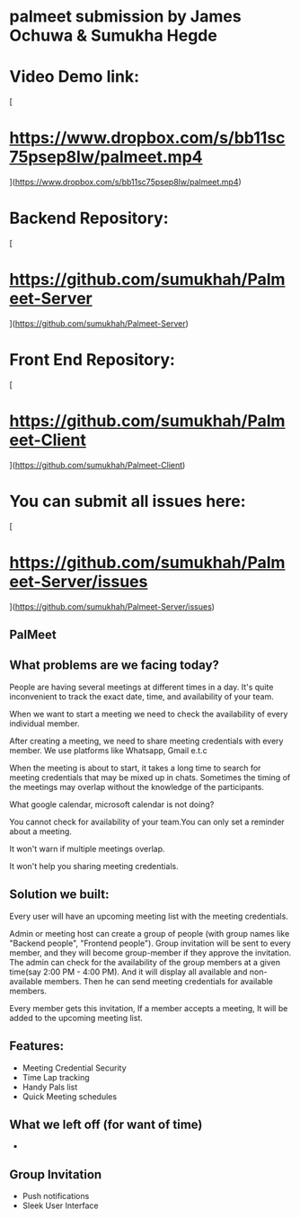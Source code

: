 # palmeet submission by James Ochuwa &amp; Sumukha Hegde

#
# Video Demo link:
[
# https://www.dropbox.com/s/bb11sc75psep8lw/palmeet.mp4
](https://www.dropbox.com/s/bb11sc75psep8lw/palmeet.mp4)

#
# Backend Repository:
[
# https://github.com/sumukhah/Palmeet-Server
](https://github.com/sumukhah/Palmeet-Server)

#
# Front End Repository:
[
# https://github.com/sumukhah/Palmeet-Client
](https://github.com/sumukhah/Palmeet-Client)

#
# You can submit all issues here:
[
# https://github.com/sumukhah/Palmeet-Server/issues
](https://github.com/sumukhah/Palmeet-Server/issues)

## PalMeet

## What problems are we facing today?

People are having several meetings at different times in a day. It&#39;s quite inconvenient to track the exact date, time, and availability of your team.

When we want to start a meeting we need to check the availability of every individual member.

After creating a meeting, we need to share meeting credentials with every member. We use platforms like Whatsapp, Gmail e.t.c

When the meeting is about to start, it takes a long time to search for meeting credentials that may be mixed up in chats. Sometimes the timing of the meetings may overlap without the knowledge of the participants.

What google calendar, microsoft calendar is not doing?

You cannot check for availability of your team.You can only set a reminder about a meeting.

It won&#39;t warn if multiple meetings overlap.

It won&#39;t help you sharing meeting credentials.

## Solution we built:

Every user will have an upcoming meeting list with the meeting credentials.

Admin or meeting host can create a group of people (with group names like &quot;Backend people&quot;, &quot;Frontend people&quot;). Group invitation will be sent to every member, and they will become group-member if they approve the invitation. The admin can check for the availability of the group members at a given time(say 2:00 PM - 4:00 PM). And it will display all available and non-available members. Then he can send meeting credentials for available members.

Every member gets this invitation, If a member accepts a meeting, It will be added to the upcoming meeting list.

## Features:

- Meeting Credential Security
- Time Lap tracking
- Handy Pals list
- Quick Meeting schedules

## What we left off (for want of time)

-
## Group Invitation
- Push notifications
- Sleek User Interface
